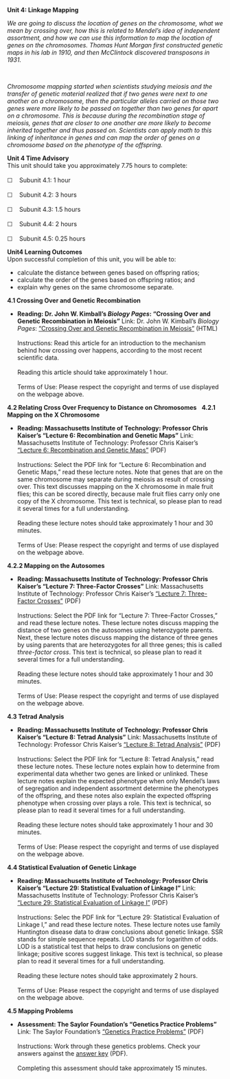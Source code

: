 **Unit 4: Linkage Mapping** <span id="4"></span> 

*We are going to discuss the location of genes on the chromosome, what
we mean by crossing over, how this is related to Mendel’s idea of
independent assortment, and how we can use this information to map the
location of genes on the chromosomes. Thomas Hunt Morgan first
constructed genetic maps in his lab in 1910, and then McClintock
discovered transposons in 1931.*

 

*Chromosome mapping started when scientists studying meiosis and the
transfer of genetic material realized that if two genes were next to one
another on a chromosome, then the particular alleles carried on those
two genes were more likely to be passed on together than two genes far
apart on a chromosome. This is because during the recombination stage of
meiosis, genes that are closer to one another are more likely to become
inherited together and thus passed on. Scientists can apply math to this
linking of inheritance in genes and can map the order of genes on a
chromosome based on the phenotype of the offspring.*

**Unit 4 Time Advisory**  
This unit should take you approximately 7.75 hours to complete:  
    
 ☐    Subunit 4.1: 1 hour  
    
 ☐    Subunit 4.2: 3 hours  
    
 ☐    Subunit 4.3: 1.5 hours  
    
 ☐    Subunit 4.4: 2 hours  
    
 ☐    Subunit 4.5: 0.25 hours

**Unit4 Learning Outcomes**  
Upon successful completion of this unit, you will be able to:
-   calculate the distance between genes based on offspring ratios;
-   calculate the order of the genes based on offspring ratios; and
-   explain why genes on the same chromosome separate.

**4.1 Crossing Over and Genetic Recombination** <span id="4.1"></span> 
-   **Reading: Dr. John W. Kimball’s *Biology Pages*: “Crossing Over and
    Genetic Recombination in Meiosis”**
    Link: Dr. John W. Kimball’s *Biology Pages*: [“Crossing Over and
    Genetic Recombination in
    Meiosis”](http://users.rcn.com/jkimball.ma.ultranet/BiologyPages/C/CrossingOver.html) (HTML)  
        
     Instructions: Read this article for an introduction to the
    mechanism behind how crossing over happens, according to the most
    recent scientific data.  
        
     Reading this article should take approximately 1 hour.  
        
     Terms of Use: Please respect the copyright and terms of use
    displayed on the webpage above.

**4.2 Relating Cross Over Frequency to Distance on Chromosomes** <span
id="4.2"></span> 
**4.2.1 Mapping on the X Chromosome** <span id="4.2.1"></span> 
-   **Reading: Massachusetts Institute of Technology: Professor Chris
    Kaiser’s “Lecture 6: Recombination and Genetic Maps”**
    Link: Massachusetts Institute of Technology: Professor Chris
    Kaiser’s [“Lecture 6: Recombination and Genetic
    Maps”](http://ocw.mit.edu/courses/biology/7-03-genetics-fall-2004/lecture-notes/) (PDF)  
        
     Instructions: Select the PDF link for “Lecture 6: Recombination and
    Genetic Maps,” read these lecture notes. Note that genes that are on
    the same chromosome may separate during meiosis as result of
    crossing over. This text discusses mapping on the X chromosome in
    male fruit flies; this can be scored directly, because male fruit
    flies carry only one copy of the X chromosome. This text is
    technical, so please plan to read it several times for a full
    understanding.  
        
     Reading these lecture notes should take approximately 1 hour and 30
    minutes.  
        
     Terms of Use: Please respect the copyright and terms of use
    displayed on the webpage above.

**4.2.2 Mapping on the Autosomes** <span id="4.2.2"></span> 
-   **Reading: Massachusetts Institute of Technology: Professor Chris
    Kaiser’s “Lecture 7: Three-Factor Crosses”**
    Link: Massachusetts Institute of Technology: Professor Chris
    Kaiser’s [“Lecture 7: Three-Factor
    Crosses”](http://ocw.mit.edu/courses/biology/7-03-genetics-fall-2004/lecture-notes/) (PDF)  
        
     Instructions: Select the PDF link for “Lecture 7: Three-Factor
    Crosses,” and read these lecture notes. These lecture notes discuss
    mapping the distance of two genes on the autosomes using
    heterozygote parents. Next, these lecture notes discuss mapping the
    distance of three genes by using parents that are heterozygotes for
    all three genes; this is called *three-factor cross*. This text is
    technical, so please plan to read it several times for a full
    understanding.  
        
     Reading these lecture notes should take approximately 1 hour and 30
    minutes.  
        
     Terms of Use: Please respect the copyright and terms of use
    displayed on the webpage above.

**4.3 Tetrad Analysis** <span id="4.3"></span> 
-   **Reading: Massachusetts Institute of Technology: Professor Chris
    Kaiser’s “Lecture 8: Tetrad Analysis”**
    Link: Massachusetts Institute of Technology: Professor Chris
    Kaiser’s [“Lecture 8: Tetrad
    Analysis”](http://ocw.mit.edu/courses/biology/7-03-genetics-fall-2004/lecture-notes/) (PDF)  
        
     Instructions: Select the PDF link for “Lecture 8: Tetrad Analysis,”
    read these lecture notes. These lecture notes explain how to
    determine from experimental data whether two genes are linked or
    unlinked. These lecture notes explain the expected phenotype when
    only Mendel’s laws of segregation and independent assortment
    determine the phenotypes of the offspring, and these notes also
    explain the expected offspring phenotype when crossing over plays a
    role. This text is technical, so please plan to read it several
    times for a full understanding.  
        
     Reading these lecture notes should take approximately 1 hour and 30
    minutes.  
        
     Terms of Use: Please respect the copyright and terms of use
    displayed on the webpage above.

**4.4 Statistical Evaluation of Genetic Linkage** <span
id="4.4"></span> 
-   **Reading: Massachusetts Institute of Technology: Professor Chris
    Kaiser’s “Lecture 29: Statistical Evaluation of Linkage I”**
    Link: Massachusetts Institute of Technology: Professor Chris
    Kaiser’s [“Lecture 29: Statistical Evaluation of Linkage
    I”](http://ocw.mit.edu/courses/biology/7-03-genetics-fall-2004/lecture-notes/) (PDF)  
        
     Instructions: Selec the PDF link for “Lecture 29: Statistical
    Evaluation of Linkage I,” and read these lecture notes. These
    lecture notes use family Huntington disease data to draw conclusions
    about genetic linkage. SSR stands for simple sequence repeats. LOD
    stands for logarithm of odds. LOD is a statistical test that helps
    to draw conclusions on genetic linkage; positive scores suggest
    linkage. This text is technical, so please plan to read it several
    times for a full understanding.  
        
     Reading these lecture notes should take approximately 2 hours.  
        
     Terms of Use: Please respect the copyright and terms of use
    displayed on the webpage above.

**4.5 Mapping Problems** <span id="4.5"></span> 
-   **Assessment: The Saylor Foundation’s “Genetics Practice Problems”**
    Link: The Saylor Foundation’s [“Genetics Practice
    Problems”](https://resources.saylor.org/wwwresources/archived/site/wp-content/uploads/2011/07/Genetics-Practice-Problems.pdf) (PDF)  
        
     Instructions: Work through these genetics problems. Check your
    answers against the [answer
    key](https://resources.saylor.org/wwwresources/archived/site/wp-content/uploads/2014/03/BIO305-4.5-Genetic-Practice-Problems-Answers.pdf)
    (PDF).  
        
     Completing this assessment should take approximately 15 minutes.


